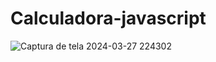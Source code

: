 # Calculadora-javascript
 
![Captura de tela 2024-03-27 224302](https://github.com/Yarabaccule/Calculadora/assets/31145366/7a504ffd-6f44-453b-8db3-0ed7065c2eb4)
